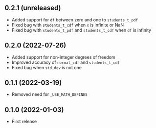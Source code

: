 ## 0.2.1 (unreleased)

- Added support for `df` between zero and one to `students_t_pdf`
- Fixed bug with `students_t_cdf` when `x` is infinite or NaN
- Fixed bug with `students_t_pdf` and `students_t_cdf` when `df` is infinity

## 0.2.0 (2022-07-26)

- Added support for non-integer degrees of freedom
- Improved accuracy of `normal_cdf` and `students_t_cdf`
- Fixed bug when `std_dev` is not one

## 0.1.1 (2022-03-19)

- Removed need for `_USE_MATH_DEFINES`

## 0.1.0 (2022-01-03)

- First release
